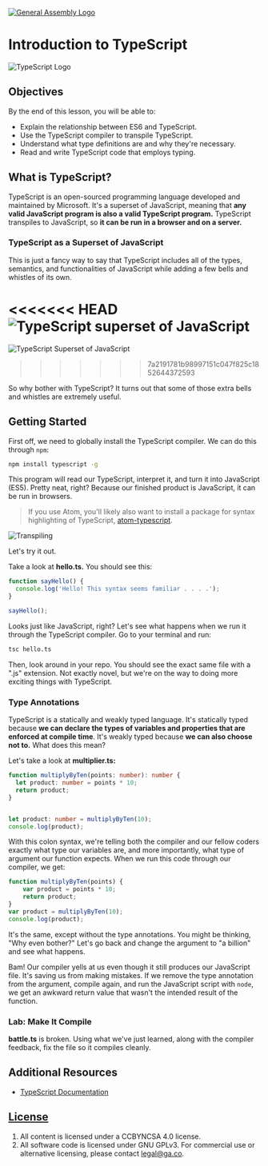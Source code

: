 [![General Assembly Logo](https://camo.githubusercontent.com/1a91b05b8f4d44b5bbfb83abac2b0996d8e26c92/687474703a2f2f692e696d6775722e636f6d2f6b6538555354712e706e67)](https://generalassemb.ly/education/web-development-immersive)

# Introduction to TypeScript

![TypeScript Logo](https://cdn-images-1.medium.com/max/622/1*grk7btEn0OJEQRKgG2Qs2A.png)

## Objectives

By the end of this lesson, you will be able to:

- Explain the relationship between ES6 and TypeScript.
- Use the TypeScript compiler to transpile TypeScript.
- Understand what type definitions are and why they're necessary.
- Read and write TypeScript code that employs typing.

## What is TypeScript?

TypeScript is an open-sourced programming language developed and maintained by Microsoft. It's a superset of JavaScript, meaning that **any valid JavaScript program is also a valid TypeScript program.** TypeScript transpiles to JavaScript, so **it can be run in a browser and on a server.**

### TypeScript as a Superset of JavaScript

This is just a fancy way to say that TypeScript includes all of the types, semantics, and functionalities of JavaScript while adding a few bells and whistles of its own.

<<<<<<< HEAD
![TypeScript superset of JavaScript](https://qph.ec.quoracdn.net/main-qimg-b4ea5e4175b7ea1105895f131e9614cc)
=======
![TypeScript Superset of JavaScript](http://alexander.holbreich.org/content/images/2016/01/typescript-es6-es5.png)
>>>>>>> 7a2191781b98997151c047f825c1852644372593

So why bother with TypeScript? It turns out that some of those extra bells and whistles are extremely useful.

## Getting Started

First off, we need to globally install the TypeScript compiler. We can do this through `npm`:

```bash
npm install typescript -g
```

This program will read our TypeScript, interpret it, and turn it into JavaScript (ES5). Pretty neat, right? Because our finished product is JavaScript, it can be run in browsers.

> If you use Atom, you'll likely also want to install a package for syntax highlighting of TypeScript, [atom-typescript](https://atom.io/packages/atom-typescript).

![Transpiling](https://i1.wp.com/www.mithunvp.com/wp-content/uploads/2016/02/transpiling.png)

Let's try it out.

Take a look at **hello.ts.** You should see this:

```typescript
function sayHello() {
  console.log('Hello! This syntax seems familiar . . . .');
}

sayHello();
```

Looks just like JavaScript, right? Let's see what happens when we run it through the TypeScript compiler. Go to your terminal and run:

```bash
tsc hello.ts
```

Then, look around in your repo. You should see the exact same file with a ".js" extension. Not exactly novel, but we're on the way to doing more exciting things with TypeScript.

### Type Annotations

TypeScript is a statically and weakly typed language. It's statically typed because **we can declare the types of variables and properties that are enforced at compile time**. It's weakly typed because **we can also choose not to.** What does this mean?

Let's take a look at **multiplier.ts:**

```typescript
function multiplyByTen(points: number): number {
  let product: number = points * 10;
  return product;
}


let product: number = multiplyByTen(10);
console.log(product);
```

With this colon syntax, we're telling both the compiler and our fellow coders exactly what type our variables are, and more importantly, what type of argument our function expects. When we run this code through our compiler, we get:

```javascript
function multiplyByTen(points) {
    var product = points * 10;
    return product;
}
var product = multiplyByTen(10);
console.log(product);

```

It's the same, except without the type annotations. You might be thinking, "Why even bother?" Let's go back and change the argument to "a billion" and see what happens.

Bam! Our compiler yells at us even though it still produces our JavaScript file. It's saving us from making mistakes. If we remove the type annotation from the argument, compile again, and run the JavaScript script with `node`, we get an awkward return value that wasn't the intended result of the function.

 ### Lab: Make It Compile

**battle.ts** is broken. Using what we've just learned, along with the compiler feedback, fix the file so it compiles cleanly.

## Additional Resources

-   [TypeScript Documentation](https://www.typescriptlang.org/docs/tutorial.html)

## [License](LICENSE)

1)  All content is licensed under a CC­BY­NC­SA 4.0 license.
2)  All software code is licensed under GNU GPLv3. For commercial use or
    alternative licensing, please contact legal@ga.co.
